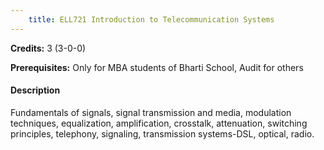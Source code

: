 ```yaml
---
    title: ELL721 Introduction to Telecommunication Systems
---
```

**Credits:** 3 (3-0-0)



**Prerequisites:** Only for MBA students of Bharti School, Audit for others

#### Description 
Fundamentals of signals, signal transmission and media, modulation techniques, equalization, amplification, crosstalk, attenuation, switching principles, telephony, signaling, transmission systems-DSL, optical, radio.